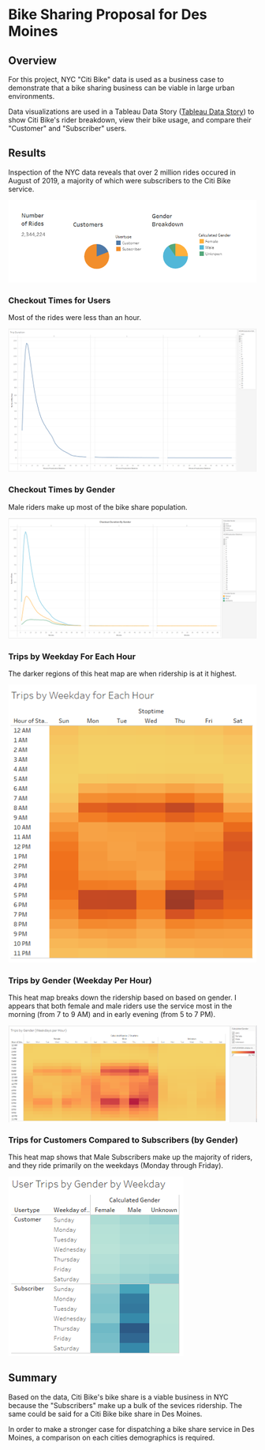 # Bike Sharing Proposal for Des Moines

## Overview
For this project, NYC "Citi Bike" data is used as a business case to demonstrate that a bike sharing business can be viable in large urban environments.

Data visualizations are used in a Tableau Data Story ([Tableau Data Story](https://public.tableau.com/app/profile/jeremy3008/viz/NYCBikeshareChallenge_16411709534240/NYCStory)) to show Citi Bike's rider breakdown, view their bike usage, and compare their "Customer" and "Subscriber" users.


## Results
Inspection of the NYC data reveals that over 2 million rides occured in August of 2019, a majority of which were subscribers to the Citi Bike service.

![Breakdown](https://github.com/jp3tty/bikesharing/blob/main/Images/Breakdown.PNG)

### Checkout Times for Users
Most of the rides were less than an hour.

![CheckoutByUsers](https://github.com/jp3tty/bikesharing/blob/main/Images/CheckoutByUsers.PNG)


### Checkout Times by Gender
Male riders make up most of the bike share population.

![CheckoutByGender](https://github.com/jp3tty/bikesharing/blob/main/Images/CheckoutByGender.PNG)


### Trips by Weekday For Each Hour
The darker regions of this heat map are when ridership is at it highest.

![TripsByWeekdayForEachHour](https://github.com/jp3tty/bikesharing/blob/main/Images/TripsByWeekdayForEachHour.PNG)


### Trips by Gender (Weekday Per Hour)
This heat map breaks down the ridership based on based on gender. I appears that both female and male riders use the service most in the morning (from 7 to 9 AM) and in early evening (from 5 to 7 PM).

![TripsByGenderPerHour](https://github.com/jp3tty/bikesharing/blob/main/Images/TripsByGenderPerHour.PNG)


### Trips for Customers Compared to Subscribers (by Gender)
This heat map shows that Male Subscribers make up the majority of riders, and they ride primarily on the weekdays (Monday through Friday).

![TripsForCustomerComparedToSubscribers](https://github.com/jp3tty/bikesharing/blob/main/Images/TripsForCustomerComparedToSubscribers.PNG)


## Summary
Based on the data, Citi Bike's bike share is a viable business in NYC because the "Subscribers" make up a bulk of the sevices ridership. The same could be said for a Citi Bike bike share in Des Moines.

In order to make a stronger case for dispatching a bike share service in Des Moines, a comparison on each cities demographics is required. 